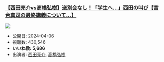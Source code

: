 ### [【西田亮介vs高橋弘樹】送別会なし！「学生へ…」西田の叫び【宮台真司の最終講義について…】](https://www.youtube.com/watch?v=SLDhE7YAs6s)
[![](https://img.youtube.com/vi/SLDhE7YAs6s/sddefault.jpg)](https://www.youtube.com/watch?v=SLDhE7YAs6s)
-   公開日: 2024-04-06
-   視聴数: 430,546
-   **いいね数: 5,686**
-   出演者: [西田亮介](/rehacq_fan/people/西田亮介 "wikilink"), [高橋弘樹](/rehacq_fan/people/高橋弘樹 "wikilink")

